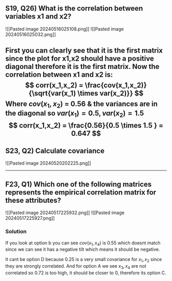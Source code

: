 ## S19, Q26) What is the correlation between variables x1 and x2?
![[Pasted image 20240516025108.png]]
![[Pasted image 20240516025032.png]]

First you can clearly see that it is the first matrix since the plot for x1,x2 should have a positive diagonal therefore it is the first matrix. Now the correlation between x1 and x2 is:
$$
corr(x_1,x_2) = \frac{cov(x_1,x_2)}{\sqrt{var(x_1) \times var(x_2)}}
$$
Where $cov(x_1,x_2)$ = 0.56 & the variances are in the diagonal so $var(x_1) = 0.5, var(x_2) = 1.5$
$$
corr(x_1,x_2) = \frac{0.56}{0.5 \times 1.5 } = 0.647
$$
---
## S23, Q2) Calculate covariance 

![[Pasted image 20240520202225.png]]

---
## F23, Q1) Which one of the following matrices represents the empirical correlation matrix for these attributes?
![[Pasted image 20240517225932.png]]
![[Pasted image 20240517225927.png]]

### Solution

If you look at option b you can see $cov(x_1,x_4)$ is 0.55 which doesnt match since we can see it has a negative tilt which means it should be negative.

It cant be option D because 0.25 is a very small covariance for $x_1,x_2$ since they are strongly correlated. And for option A we see $x_3,x_4$ are not correlated so 0.72 is too high, it should be closer to 0, therefore its option C.


